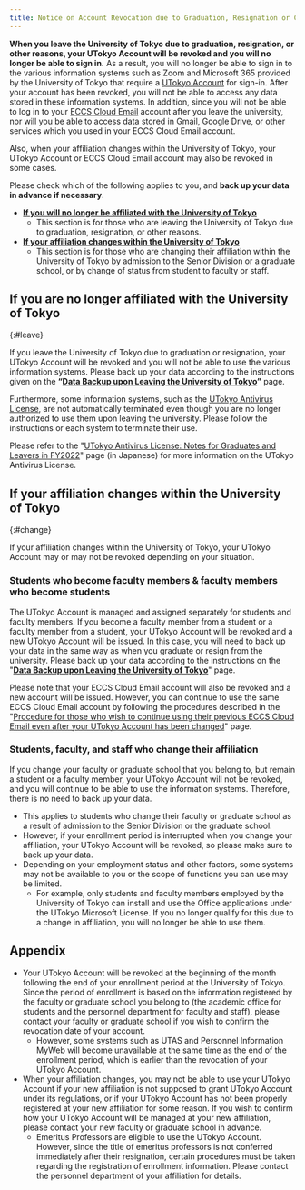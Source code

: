 ```yaml
---
title: Notice on Account Revocation due to Graduation, Resignation or Change of Affiliation
---
```


**When you leave the University of Tokyo due to graduation, resignation, or other reasons, your UTokyo Account will be revoked and you will no longer be able to sign in.** As a result, you will no longer be able to sign in to the various information systems such as Zoom and Microsoft 365 provided by the University of Tokyo that require a [UTokyo Account](/en/utokyo_account/) for sign-in. After your account has been revoked, you will not be able to access any data stored in these information systems. In addition, since you will not be able to log in to your [ECCS Cloud Email](/en/eccs_cloud_email) account after you leave the university, nor will you be able to access data stored in Gmail, Google Drive, or other services which you used in your ECCS Cloud Email account.

Also, when your affiliation changes within the University of Tokyo, your UTokyo Account or ECCS Cloud Email account may also be revoked in some cases.

Please check which of the following applies to you, and **back up your data in advance if necessary**.

- **[If you will no longer be affiliated with the University of Tokyo](#leave)**
    - This section is for those who are leaving the University of Tokyo due to graduation, resignation, or other reasons.
- **[If your affiliation changes within the University of Tokyo](#change)**
    - This section is for those who are changing their affiliation within the University of Tokyo by admission to the Senior Division or a graduate school, or by change of status from student to faculty or staff.

## If you are no longer affiliated with the University of Tokyo
{:#leave}

If you leave the University of Tokyo due to graduation or resignation, your UTokyo Account will be revoked and you will not be able to use the various information systems. Please back up your data according to the instructions given on the **“[Data Backup upon Leaving the University of Tokyo](backup)”** page.

Furthermore, some information systems, such as the [UTokyo Antivirus License](/antivirus/), are not automatically terminated even though you are no longer authorized to use them upon leaving the university. Please follow the instructions or each system to terminate their use.

Please refer to the "[UTokyo Antivirus License: Notes for Graduates and Leavers in FY2022](https://www.nc.u-tokyo.ac.jp/antivirus20230227)" page (in Japanese) for more information on the UTokyo Antivirus License.

## If your affiliation changes within the University of Tokyo
{:#change}

If your affiliation changes within the University of Tokyo, your UTokyo Account may or may not be revoked depending on your situation.

### Students who become faculty members & faculty members who become students

The UTokyo Account is managed and assigned separately for students and faculty members. If you become a faculty member from a student or a faculty member from a student, your UTokyo Account will be revoked and a new UTokyo Account will be issued. In this case, you will need to back up your data in the same way as when you graduate or resign from the university. Please back up your data according to the instructions on the "**[Data Backup upon Leaving the University of Tokyo](backup)**" page.

Please note that your ECCS Cloud Email account will also be revoked and a new account will be issued. However, you can continue to use the same ECCS Cloud Email account by following the procedures described in the "[Procedure for those who wish to continue using their previous ECCS Cloud Email even after your UTokyo Account has been changed](https://www.ecc.u-tokyo.ac.jp/en/announcement/2021/09/13_3356.html)" page.

### Students, faculty, and staff who change their affiliation 

If you change your faculty or graduate school that you belong to, but remain a student or a faculty member, your UTokyo Account will not be revoked, and you will continue to be able to use the information systems. Therefore, there is no need to back up your data.

- This applies to students who change their faculty or graduate school as a result of admission to the Senior Division or the graduate school.
- However, if your enrollment period is interrupted when you change your affiliation, your UTokyo Account will be revoked, so please make sure to back up your data.
- Depending on your employment status and other factors, some systems may not be available to you or the scope of functions you can use may be limited.
    - For example, only students and faculty members employed by the University of Tokyo can install and use the Office applications under the UTokyo Microsoft License. If you no longer qualify for this due to a change in affiliation, you will no longer be able to use them.

## Appendix

- Your UTokyo Account will be revoked at the beginning of the month following the end of your enrollment period at the University of Tokyo. Since the period of enrollment is based on the information registered by the faculty or graduate school you belong to (the academic office for students and the personnel department for faculty and staff), please contact your faculty or graduate school if you wish to confirm the revocation date of your account.
    - However, some systems such as UTAS and Personnel Information MyWeb will become unavailable at the same time as the end of the enrollment period, which is earlier than the revocation of your UTokyo Account.
- When your affiliation changes, you may not be able to use your UTokyo Account if your new affiliation is not supposed to grant UTokyo Account under its regulations, or if your UTokyo Account has not been properly registered at your new affiliation for some reason. If you wish to confirm how your UTokyo Account will be managed at your new affiliation, please contact your new faculty or graduate school in advance.
    - Emeritus Professors are eligible to use the UTokyo Account. However, since the title of emeritus professors is not conferred immediately after their resignation, certain procedures must be taken regarding the registration of enrollment information. Please contact the personnel department of your affiliation for details.
